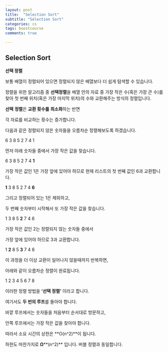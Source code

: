 ```yaml
---
layout: post
title:  "Selection Sort"
subtitle: "Selection Sort"
categories: cs
tags: boostcourse
comments: true

---
```


Selection Sort
---


**선택 정렬**

보통 배열이 정렬되어 있으면 정렬되지 않은 배열보다 더 쉽게 탐색할 수 있습니다.

정렬을 위한 알고리즘 중 **선택정렬**을 배열 안의 자료 중 가장 작은 수(혹은 가장 큰 수)를 찾아 첫 번째 위치(혹은 가장 마지막 위치)의 수와 교환해주는 방식의 정렬입니다.

**선택** **정렬**은 **교환 횟수를** **최소화**하는 반면 

각 자료를 비교하는 횟수는 증가합니다.

  
  
다음과 같은 정렬되지 않은 숫자들을 오름차순 정렬해보도록 하겠습니다.

  

6 3 8 5 2 7 4 1

  

먼저 아래 숫자들 중에서 가장 작은 값을 찾습니다.

  

6 3 8 5 2 7 4 **1**

  

가장 작은 값인 1은 가장 앞에 있어야 하므로 현재 리스트의 첫 번째 값인 6과 교환합니다.

  

**1** 3 8 5 2 7 4 **6**

  

그리고 정렬되어 있는 1은 제외하고, 

두 번째 숫자부터 시작해서 또 가장 작은 값을 찾습니다.

  

1 3 8 5 **2** 7 4 6

  

가장 작은 값인 2는 정렬되지 않는 숫자들 중에서 

가장 앞에 있어야 하므로 3과 교환합니다.

  

1 **2** 8 5 **3** 7 4 6

  

이 과정을 더 이상 교환이 일어나지 않을때까지 반복하면, 

아래와 같이 오름차순 정렬이 완료됩니다.

  

1 2 3 4 5 6 7 8

 
이러한 정렬 방법을 **‘선택 정렬’**  이라고 합니다. 

여기서도  **두 번의 루프**를 돌아야 합니다.

바깥 루프에서는 숫자들을 처음부터 순서대로 방문하고, 

안쪽 루프에서는 가장 작은 값을 찾아야 합니다.

따라서 소요 시간의 상한은  **O(n^2)**이 됩니다. 

하한도 마찬가지로 **Ω****(n^2)**  입니다. 버블 정렬과 동일합니다.